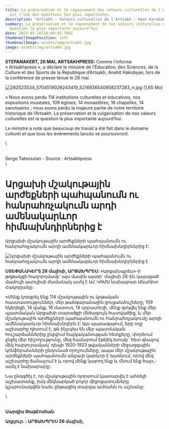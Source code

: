 ```yaml
---
title: La préservation et le rayonnement des valeurs culturelles de l’Artsakh
  est l’une des questions les plus importantes.
description: "Artsakh - Valeurs culturelles de l'Artsakh - Haut-Karabakh Arménie "
summary: La préservation et le rayonnement de nos valeurs culturelles est la
  question la plus importante aujourd’hui
date: 2022-05-26T16:09:49.709Z
thumbnailImagePosition: left
thumbnailImage: assets/img/artsakh.jpg
image: assets/img/artsakh.jpg
---
```

<!--StartFragment-->

**STEPANAKERT, 26 MAI, ARTSAKHPRESS:** Comme l’informe « Artsakhpress », a déclaré le ministre de l’Éducation, des Sciences, de la Culture et des Sports de la République d’Artsakh, Anahit Hakobyan, lors de la conférence de presse tenue le 26 mai.

![282523534_5704519026243419_5216936540958237283_n.jpg (1,65 Mo)](assets/img/artsakh.jpg)

« Nous avons perdu 114 institutions culturelles et éducatives, nos expositions muséales, 109 églises, 14 monastères, 16 chapelles, 14 sanctuaires ; nous avons perdu la majeure partie de notre territoire historique de l’Artsakh. La préservation et la vulgarisation de nos valeurs culturelles est la question la plus importante aujourd’hui.

Le ministre a noté que beaucoup de travail a été fait dans le domaine culturel et que tous les événements lancés se poursuivront.

<!--EndFragment-->\

\
Serge Tateossian - Source : Artsakhpress\
\

<!--StartFragment-->

# Արցախի մշակութային արժեքների պահպանումն ու հանրահռչակումն արդի ամենակարևոր հիմնախնդիրներից է

Արցախի մշակութային արժեքների պահպանումն ու հանրահռչակումն արդի ամենակարևոր հիմնախնդիրներից է:

![Արցախի մշակութային արժեքների պահպանումն ու հանրահռչակումն արդի  ամենակարևոր հիմնախնդիրներից է
](https://artsakhpress.am/static/news/b/2022/05/164093.jpg)

**ՍՏԵՓԱՆԱԿԵՐՏ 26 մայիսի, ԱՐՑԱԽՊՐԵՍ:** «Արցախպրես»-ի թղթակցի հաղորդմամբ՝ այս մասին այսօր` մայիսի 26-ին կայացած մամուլի ասուլիսի ժամանակ ասել է ԱՀ ԿԳՄՍ նախարար Անահիտ Հակոբյանը։

«Մենք կորցրել ենք 114 մշակութային ու կրթական հաստատություններ, մեր թանգարանային ցուցանմուշները, 109 եկեղեցի, 14 վանք, 16 մատուռ, 14 սրբատեղի, մենք զրկվել ենք մեր պատմական Արցախի տարածքի մեծագույն հատվածից, և մեր մշակութային արժեքների պահպանումն ու հանրահռչակումը արդի ամենակարևոր հիմնախնդիրն է: Այս պարագայում, երբ ողջ աշխարհը դիտում է, թե ինչպես են մեր պատմական հուշարձաններից ջնջվում հայկականության հետքերը, փորձում ջնջել մեր հիշողությունը, մեզ համարում էթնիկ խումբ` հետ գնալով մեկ հարյուրամյակ՝ դեպի 1920-1923 թվականների միջազգային կոնֆերանսների ընդունած որոշումները, ապա մեր մշակութային արժեքների պահպանումն անչափ կարևոր է դառնում, որով մեզ աշխարհը ճանաչում է և որով մենք կարող ենք և մնում ենք հայ»,-ասել է նախարարը:

Նա ընդգծել է, որ մշակութային ոլորտում կատարվել է ահռելի աշխատանք, իսկ մեկնարկած բոլոր միջոցառումները կշարունակվեն նաեւ ընթացիկ տարվա ամռանն ու աշնանը:

<!--EndFragment-->\

\
**Սարգիս Թաթէոսեան** <!--StartFragment-->

  **Աղբյուր.   : ԱՐՑԱԽՊՐԵՍ  26 մայիսի,** 

<!--EndFragment-->